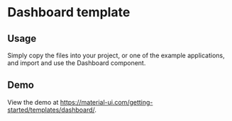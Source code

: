 # Dashboard template           
## Usage      
Simply copy the files into your project, or one of the example applications, and import and use the Dashboard component.             

## Demo         
View the demo at https://material-ui.com/getting-started/templates/dashboard/.
